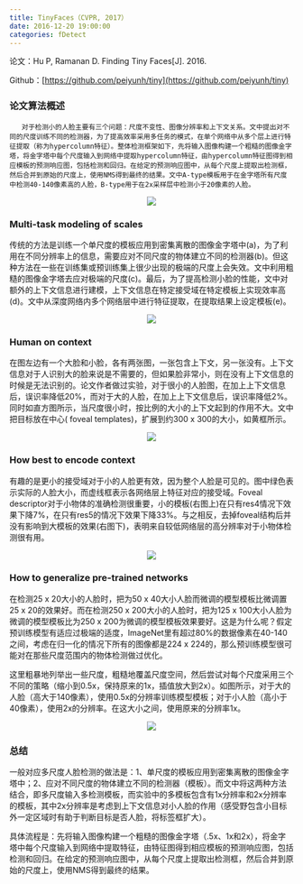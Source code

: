 ```yaml
---
title: TinyFaces（CVPR, 2017）
date: 2016-12-20 19:00:00
categories: fDetect
---
```


<script type="text/javascript" src="http://cdn.mathjax.org/mathjax/latest/MathJax.js?config=default"></script>

论文：Hu P, Ramanan D. Finding Tiny Faces[J]. 2016.

Github：[https://github.com/peiyunh/tiny](https://github.com/peiyunh/tiny)

### 论文算法概述

       对于检测小的人脸主要有三个问题：尺度不变性、图像分辨率和上下文关系。文中提出对不同的尺度训练不同的检测器，为了提高效率采用多任务的模式，在单个网络中从多个层上进行特征提取（称为hypercolumn特征）。整体检测框架如下，先将输入图像构建一个粗糙的图像金字塔，将金字塔中每个尺度输入到网络中提取hypercolumn特征，由hypercolumn特征图得到相应模板的预测响应图，包括检测和回归。在给定的预测响应图中，从每个尺度上提取出检测框，然后合并到原始的尺度上，使用NMS得到最终的结果。文中A-type模板用于在金字塔所有尺度中检测40-140像素高的人脸，B-type用于在2x采样层中检测小于20像素的人脸。

<center><img src="{{ site.baseurl }}/images/pdDetect/tinyface1.png"></center>


### Multi-task modeling of scales

   传统的方法是训练一个单尺度的模板应用到密集离散的图像金字塔中(a)，为了利用在不同分辨率上的信息，需要应对不同尺度的物体建立不同的检测器(b)。但这种方法在一些在训练集或预训练集上很少出现的极端的尺度上会失效。文中利用粗糙的图像金字塔去应对极端的尺度(c)。最后，为了提高检测小脸的性能，文中对额外的上下文信息进行建模，上下文信息在特定接受域在特定模板上实现效率高(d)。文中从深度网络内多个网络层中进行特征提取，在提取结果上设定模板(e)。

<center><img src="{{ site.baseurl }}/images/pdDetect/tinyface2.png"></center>


### Human on context

   在图左边有一个大脸和小脸，各有两张图，一张包含上下文，另一张没有。上下文信息对于人识别大的脸来说是不需要的，但如果脸非常小，则在没有上下文信息的时候是无法识别的。论文作者做过实验，对于很小的人脸图，在加上上下文信息后，误识率降低20%，而对于大的人脸，在加上上下文信息后，误识率降低2%。同时如直方图所示，当尺度很小时，按比例的大小的上下文起到的作用不大。文中把目标放在中心( foveal templates)，扩展到约300 x 300的大小，如黄框所示。

<center><img src="{{ site.baseurl }}/images/pdDetect/tinyface3.png"></center>

### How best to encode context

   有趣的是更小的接受域对于小的人脸更有效，因为整个人脸是可见的。图中绿色表示实际的人脸大小，而虚线框表示各网络层上特征对应的接受域。Foveal descriptor对于小物体的准确检测很重要，小的模板(右图上)在只有res4情况下效果下降7%，在只有res5的情况下效果下降33%。与之相反，去掉foveal结构后并没有影响到大模板的效果(右图下)，表明来自较低网络层的高分辨率对于小物体检测很有用。

<center><img src="{{ site.baseurl }}/images/pdDetect/tinyface4.png"></center>


### How to generalize pre-trained networks

   在检测25 x 20大小的人脸时，把为50 x 40大小人脸而微调的模型模板比微调置25 x 20的效果好。而在检测250 x 200大小的人脸时，把为125 x 100大小人脸为微调的模型模板比为250 x 200为微调的模型模板效果要好。这是为什么呢？假定预训练模型有适应过极端的适度，ImageNet里有超过80%的数据像素在40-140之间，考虑在归一化的情况下所有的图像都是224 x 224的，那么预训练模型很可能对在那些尺度范围内的物体检测做过优化。

   这里粗暴地列举出一些尺度，粗糙地覆盖尺度空间，然后尝试对每个尺度采用三个不同的策略（缩小到0.5x，保持原来的1x，插值放大到2x）。如图所示，对于大的人脸（高大于140像素），使用0.5x的分辨率训练模型模板；对于小人脸（高小于40像素），使用2x的分辨率。在这大小之间，使用原来的分辨率1x。

<center><img src="{{ site.baseurl }}/images/pdDetect/tinyface5.png"></center>

### 总结

   一般对应多尺度人脸检测的做法是：1、单尺度的模板应用到密集离散的图像金字塔中；2、应对不同尺度的物体建立不同的检测器（模板）。而文中将这两种方法结合，即多尺度输入多检测模板，而实验中的多模板包含有1x分辨率和2x分辨率的模板，其中2x分辨率是考虑到上下文信息对小人脸的作用（感受野包含小目标外一定区域时有助于判断目标是否人脸，将标签框扩大）。
   
   具体流程是：先将输入图像构建一个粗糙的图像金字塔（.5x、1x和2x），将金字塔中每个尺度输入到网络中提取特征，由特征图得到相应模板的预测响应图，包括检测和回归。在给定的预测响应图中，从每个尺度上提取出检测框，然后合并到原始的尺度上，使用NMS得到最终的结果。